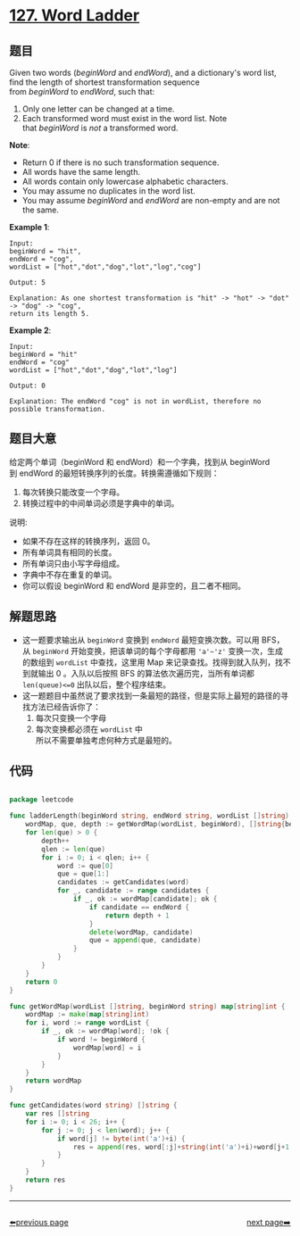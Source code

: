 # [127. Word Ladder](https://leetcode.com/problems/word-ladder/)


## 题目

Given two words (*beginWord* and *endWord*), and a dictionary's word list, find the length of shortest transformation sequence from *beginWord* to *endWord*, such that:

1. Only one letter can be changed at a time.
2. Each transformed word must exist in the word list. Note that *beginWord* is *not* a transformed word.

**Note**:

- Return 0 if there is no such transformation sequence.
- All words have the same length.
- All words contain only lowercase alphabetic characters.
- You may assume no duplicates in the word list.
- You may assume *beginWord* and *endWord* are non-empty and are not the same.

**Example 1**:

    Input:
    beginWord = "hit",
    endWord = "cog",
    wordList = ["hot","dot","dog","lot","log","cog"]
    
    Output: 5
    
    Explanation: As one shortest transformation is "hit" -> "hot" -> "dot" -> "dog" -> "cog",
    return its length 5.

**Example 2**:

    Input:
    beginWord = "hit"
    endWord = "cog"
    wordList = ["hot","dot","dog","lot","log"]
    
    Output: 0
    
    Explanation: The endWord "cog" is not in wordList, therefore no possible transformation.


## 题目大意

给定两个单词（beginWord 和 endWord）和一个字典，找到从 beginWord 到 endWord 的最短转换序列的长度。转换需遵循如下规则：

1. 每次转换只能改变一个字母。
2. 转换过程中的中间单词必须是字典中的单词。

说明:

- 如果不存在这样的转换序列，返回 0。
- 所有单词具有相同的长度。
- 所有单词只由小写字母组成。
- 字典中不存在重复的单词。
- 你可以假设 beginWord 和 endWord 是非空的，且二者不相同。


## 解题思路

- 这一题要求输出从 `beginWord` 变换到 `endWord` 最短变换次数。可以用 BFS，从 `beginWord` 开始变换，把该单词的每个字母都用 `'a'~'z'` 变换一次，生成的数组到 `wordList` 中查找，这里用 Map 来记录查找。找得到就入队列，找不到就输出 0 。入队以后按照 BFS 的算法依次遍历完，当所有单词都 `len(queue)<=0` 出队以后，整个程序结束。
- 这一题题目中虽然说了要求找到一条最短的路径，但是实际上最短的路径的寻找方法已经告诉你了：
	1. 每次只变换一个字母
	2. 每次变换都必须在 `wordList` 中  
所以不需要单独考虑何种方式是最短的。 


## 代码

```go

package leetcode

func ladderLength(beginWord string, endWord string, wordList []string) int {
	wordMap, que, depth := getWordMap(wordList, beginWord), []string{beginWord}, 0
	for len(que) > 0 {
		depth++
		qlen := len(que)
		for i := 0; i < qlen; i++ {
			word := que[0]
			que = que[1:]
			candidates := getCandidates(word)
			for _, candidate := range candidates {
				if _, ok := wordMap[candidate]; ok {
					if candidate == endWord {
						return depth + 1
					}
					delete(wordMap, candidate)
					que = append(que, candidate)
				}
			}
		}
	}
	return 0
}

func getWordMap(wordList []string, beginWord string) map[string]int {
	wordMap := make(map[string]int)
	for i, word := range wordList {
		if _, ok := wordMap[word]; !ok {
			if word != beginWord {
				wordMap[word] = i
			}
		}
	}
	return wordMap
}

func getCandidates(word string) []string {
	var res []string
	for i := 0; i < 26; i++ {
		for j := 0; j < len(word); j++ {
			if word[j] != byte(int('a')+i) {
				res = append(res, word[:j]+string(int('a')+i)+word[j+1:])
			}
		}
	}
	return res
}

```



----------------------------------------------
<div style="display: flex;justify-content: space-between;align-items: center;">
<p><a href="https://books.halfrost.com/leetcode/ChapterFour/0100~0199/0126.Word-Ladder-II/">⬅️previous page</a></p>
<p><a href="https://books.halfrost.com/leetcode/ChapterFour/0100~0199/0128.Longest-Consecutive-Sequence/">next page➡️</a></p>
</div>
